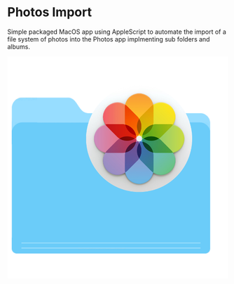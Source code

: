 # Photos Import

Simple packaged MacOS app using AppleScript to automate the import of a file system of photos into the Photos app implmenting sub folders and albums.

![Icon](./Resources/icon.png)

